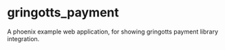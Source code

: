 # gringotts_payment
A phoenix example web application, for showing gringotts payment library integration.
